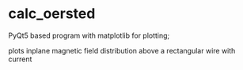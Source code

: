 # calc_oersted
PyQt5 based program with matplotlib for plotting;

plots inplane magnetic field distribution above a rectangular wire with current
